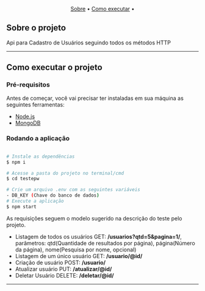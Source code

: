 <p align="center">
 <a href="#-sobre-o-projeto">Sobre</a> •
 <a href="#-como-executar-o-projeto">Como executar</a> • 
</p>


##  Sobre o projeto

Api para Cadastro de Usuários seguindo todos os métodos HTTP

---

##  Como executar o projeto

### Pré-requisitos

Antes de começar, você vai precisar ter instaladas em sua máquina as seguintes ferramentas:

- [Node.js](https://nodejs.org/en/)
- [MongoDB](https://www.mongodb.com/try/download/community)


###  Rodando a aplicação

```bash

# Instale as dependências
$ npm i

# Acesse a pasta do projeto no terminal/cmd
$ cd testepw

# Crie um arquivo .env com as seguintes variáveis
- DB_KEY (Chave do banco de dados)
# Execute a aplicação
$ npm start
```

As requisições seguem o modelo sugerido na descrição do teste pelo projeto.
 - Listagem de todos os usuários GET: **/usuarios?qtd=5&pagina=1/**, parâmetros: qtd(Quantidade de resultados por página), página(Número da página), nome(Pesquisa por nome, opcional)
 - Listagem de um único usuário GET: **/usuario/@id/**
 - Criação de usuário POST:  **/usuario/**
 - Atualizar usuário PUT: **/atualizar/@id/**
 - Deletar Usuário DELETE: **/deletar/@id/**
---